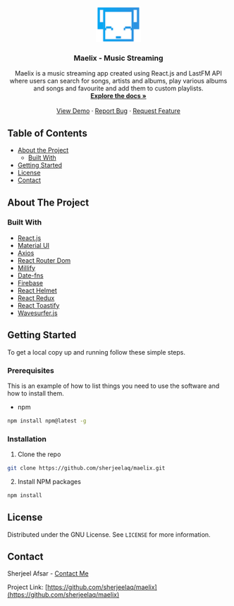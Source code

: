 <!-- PROJECT LOGO -->
<br />
<p align="center">
  <a href="https://github.com/sherjeelaq/maelix">
    <img src="maelix/public/maelix.png" alt="Logo" height="80">
  </a>

  <h3 align="center">Maelix - Music Streaming</h3>

  <p align="center">
  Maelix is a music streaming app created using React.js and LastFM API where users can search for songs, artists and albums, play various albums and songs and favourite and add them to custom playlists.
    <br />
    <a href="https://github.com/sherjeelaq/maelix"><strong>Explore the docs »</strong></a>
    <br />
    <br />
    <a href="https://maelixmusic.web.app/" target="_blank">View Demo</a>
    ·
    <a href="https://github.com/sherjeelaq/maelix/issues">Report Bug</a>
    ·
    <a href="https://github.com/sherjeelaq/maelix/issues">Request Feature</a>
  </p>
</p>

<!-- TABLE OF CONTENTS -->

## Table of Contents

- [About the Project](#about-the-project)
  - [Built With](#built-with)
- [Getting Started](#getting-started)
- [License](#license)
- [Contact](#contact)

<!-- ABOUT THE PROJECT -->

## About The Project

### Built With

- [React.js](https://reactjs.org/)
- [Material UI](https://material-ui.com/)
- [Axios](https://www.npmjs.com/package/axios)
- [React Router Dom](https://reactrouter.com/web/guides/quick-start)
- [Millify](https://www.npmjs.com/package/millify)
- [Date-fns](https://date-fns.org/)
- [Firebase](https://firebase.google.com/)
- [React Helmet](https://github.com/nfl/react-helmet)
- [React Redux](https://react-redux.js.org/)
- [React Toastify](https://www.npmjs.com/package/react-toastify)
- [Wavesurfer.js](https://wavesurfer-js.org/)

<!-- GETTING STARTED -->

## Getting Started

To get a local copy up and running follow these simple steps.

### Prerequisites

This is an example of how to list things you need to use the software and how to install them.

- npm

```sh
npm install npm@latest -g
```

### Installation

1. Clone the repo

```sh
git clone https://github.com/sherjeelaq/maelix.git
```

2. Install NPM packages

```sh
npm install
```

<!-- LICENSE -->

## License

Distributed under the GNU License. See `LICENSE` for more information.

<!-- CONTACT -->

## Contact

Sherjeel Afsar - [Contact Me](mailto:sherjeelaq@gmail.com)

Project Link: [https://github.com/sherjeelaq/maelix](https://github.com/sherjeelaq/maelix)
